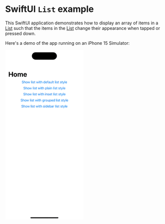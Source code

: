 # SwiftUI `List` example

This SwiftUI application demonstrates how to display an array of items in a [List][1] such that the items in the [List][1] change their appearance when tapped or pressed down.

Here's a demo of the app running on an iPhone 15 Simulator:

<img src="demo.gif" alt="Demo of app" width="50%" height="50%"/>

[1]: https://developer.apple.com/documentation/swiftui/list
